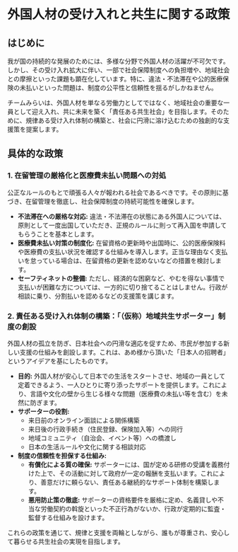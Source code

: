 # 外国人材の受け入れと共生に関する政策

## はじめに

我が国の持続的な発展のためには、多様な分野で外国人材の活躍が不可欠です。しかし、その受け入れ拡大に伴い、一部で社会保障制度への負担増や、地域社会との摩擦といった課題も顕在化しています。特に、違法・不法滞在や公的医療保険の未払いといった問題は、制度の公平性と信頼性を揺るがしかねません。

チームみらいは、外国人材を単なる労働力としてではなく、地域社会の重要な一員として迎え入れ、共に未来を築く「責任ある共生社会」を目指します。そのために、規律ある受け入れ体制の構築と、社会に円滑に溶け込むための独創的な支援策を提案します。

## 具体的な政策

### 1. 在留管理の厳格化と医療費未払い問題への対処

公正なルールのもとで頑張る人々が報われる社会であるべきです。その原則に基づき、在留管理を徹底し、社会保障制度の持続可能性を確保します。

*   **不法滞在への厳格な対応:** 違法・不法滞在の状態にある外国人については、原則として一度出国していただき、正規のルールに則って再入国を申請してもらうことを基本とします。
*   **医療費未払い対策の制度化:** 在留資格の更新時や出国時に、公的医療保険料や医療費の支払い状況を確認する仕組みを導入します。正当な理由なく支払いを怠っている場合は、在留資格の更新を認めないなどの措置を検討します。
*   **セーフティネットの整備:** ただし、経済的な困窮など、やむを得ない事情で支払いが困難な方については、一方的に切り捨てることはしません。行政が相談に乗り、分割払いを認めるなどの支援策を講じます。

### 2. 責任ある受け入れ体制の構築：「（仮称）地域共生サポーター」制度の創設

外国人材の孤立を防ぎ、日本社会への円滑な適応を促すため、市民が参加する新しい支援の仕組みを創設します。これは、あめ様から頂いた「日本人の招聘者」というアイデアを基にしたものです。

*   **目的:** 外国人材が安心して日本での生活をスタートさせ、地域の一員として定着できるよう、一人ひとりに寄り添ったサポートを提供します。これにより、言語や文化の壁から生じる様々な問題（医療費の未払い等を含む）を未然に防ぎます。
*   **サポーターの役割:**
    *   来日前のオンライン面談による関係構築
    *   来日後の行政手続き（住民登録、保険加入等）への同行
    *   地域コミュニティ（自治会、イベント等）への橋渡し
    *   日本の生活ルールや文化に関する相談対応
*   **制度の信頼性を担保する仕組み:**
    *   **有償化による質の確保:** サポーターには、国が定める研修の受講を義務付けた上で、その活動に対して政府が一定の報酬を支払います。これにより、善意だけに頼らない、責任ある継続的なサポート体制を構築します。
    *   **悪用防止策の徹底:** サポーターの資格要件を厳格に定め、名義貸しや不当な労働契約の斡旋といった不正行為がないか、行政が定期的に監査・監督する仕組みを設けます。

これらの政策を通じて、規律と支援を両輪としながら、誰もが尊重され、安心して暮らせる共生社会の実現を目指します。
